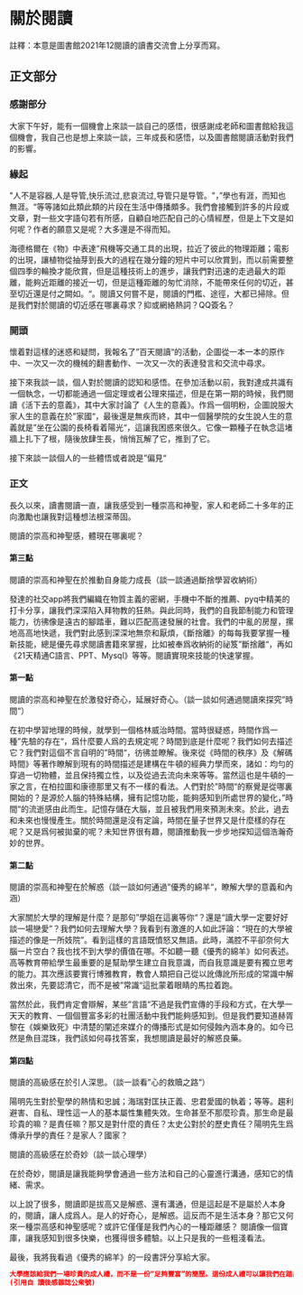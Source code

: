 # 關於閱讀
註釋：本意是圖書館2021年12閱讀的讀書交流會上分享而寫。

## 正文部分

### 感謝部分
大家下午好，能有一個機會上來談一談自己的感悟，很感謝成老師和圖書館給我這個機會，我自己也是想上來談一談，三年成長和感悟，以及圖書館閱讀活動對我們的影響。


### 緣起
"人不是容器,人是导管,快乐流过,悲哀流过,导管只是导管。"，”學也有涯，而知也無涯。“等等諸如此類此類的片段在生活中傳播頗多。我們會接觸到許多的片段或文章，對一些文字語句若有所感，自顧自地匹配自己的心情經歷，但是上下文是如何呢？作者的願意又是呢？大多還是不得而知。

海德格爾在《物》中表達”飛機等交通工具的出現，拉近了彼此的物理距離；電影的出現，讓植物從抽芽到長大的過程在幾分鐘的短片中可以欣賞到，而以前需要整個四季的輪換才能欣賞，但是這種技術上的進步，讓我們對迅速的走過最大的距離，能夠近距離的接近一切，但是這種距離的匆忙消除，不能帶來任何的切近，甚至切近還是付之闕如。“。閱讀又何嘗不是，閱讀的門檻、途徑，大都已掃除。但是我們對於閱讀的切近感在哪裏尋求？抑或網絡熱詞？QQ簽名？

### 開頭

懷着對這樣的迷惑和疑問，我報名了”百天閱讀“的活動，企圖從一本一本的原作中、一次又一次的機械的翻書動作、一次又一次的表達發言和交流中尋求。

接下來我談一談，個人對於閱讀的認知和感悟。在參加活動以前，我對達成共識有一個執念，一切都能通過一個定理或者公理來描述，但是在第一期的時候，我們閱讀《活下去的意義》，其中大家討論了《人生的意義》。作爲一個明粉，企圖說服大家人生的意義在於”家國“，最後還是無疾而終，其中一個醫學院的女生說人生的意義就是”坐在公園的長椅看着陽光“，這讓我困惑來很久。它像一顆種子在執念這堵牆上扎下了根，隨後放肆生長，悄悄瓦解了它，推到了它。

接下來談一談個人的一些體悟或者說是”偏見“

### 正文

長久以來，讀書閱讀一直，讓我感受到一種崇高和神聖，家人和老師二十多年的正向激勵也讓我對這種想法根深蒂固。

閱讀的崇高和神聖感，體現在哪裏呢？

#### 第三點

閱讀的崇高和神聖在於推動自身能力成長（談一談通過斷捨學習收納術）

發達的社交app將我們編織在物質主義的密網，手機中不斷的推薦、pyq中精美的打卡分享，讓我們深深陷入拜物教的狂熱。與此同時，我們的自我節制能力和管理能力，彷彿像是遠古的腳踏車，難以匹配高速發展的社會。我們的中亂的房屋，摞地高高地快遞，我們對此感到深深地無奈和厭煩，《斷捨離》的每每我要掌握一種新技能，總是優先尋求閱讀書籍來掌握，比如被奉爲收納術的祕笈”斷捨離“，再如《21天精通C語言、PPT、Mysql》等等。閱讀實現來技能的快速掌握。
#### 第一點

閱讀的崇高和神聖在於激發好奇心，延展好奇心。（談一談如何通過閱讀來探究”時間“）

在初中學習地理的時候，就學到一個格林威治時間。當時很疑惑，時間作爲一種”先驗的存在“，爲什麼要人爲的去規定呢？時間到底是什麼呢？我們如何去描述它？我們對這個不言自明的”時間“，彷彿並瞭解。後來從《時間的秩序》及《解碼時間》等著作瞭解到現有的時間描述是建構在牛頓的經典力學而來，諸如：均勻的穿過一切物體，並且保持獨立性，以及從過去流向未來等等。當然這也是牛頓的一家之言，在柏拉圖和康德那里又有不一樣的看法。人們對於”時間“的察覺是從哪裏開始的？是源於人腦的特殊結構，擁有記憶功能，能夠感知到所處世界的變化，”時間“的流逝感由此而生。記憶存儲在大腦，並且被我們用來預測未來。於此，過去和未來也慢慢產生。關於時間還是沒有定論，時間在量子世界又是什麼樣的存在呢？又是爲何被拋棄的呢？未知世界很有趣，閱讀推動我一步步地探知這個浩瀚奇妙的世界。

#### 第二點

閱讀的崇高和神聖在於解惑（談一談如何通過”優秀的綿羊“，瞭解大學的意義和內涵）

大家關於大學的理解是什麼？是那句”學姐在這裏等你“？還是“讀大學一定要好好談一場戀愛”？我們如何去理解大學？我看到有激進的人如此評論：“現在的大學被描述的像是一所妓院”。看到這樣的言語既憤怒又無語。此時，滿腔不平卻奈何大腦一片空白？我也找不到大學的價值在哪。不如聽一聽《優秀的綿羊》如何表述。高等教育帶給學生最重要的是幫助學生建立自我意識，而自我意識是要有獨立思考的能力。其次應該要實行博雅教育，教會人類把自己從以訛傳訛所形成的常識中解救出來，先要認清它，而不是被”常識“這批蒙着眼睛的馬拉着跑。

當然於此，我們肯定會辯解，某些”言語“不過是我們宣傳的手段和方式，在大學一天天的教育、一個個豐富多彩的社團活動中我們能夠感知到。但是我們要知道赫胥黎在《娛樂致死》中清楚的闡述來媒介的傳播形式是如何侵蝕內涵本身的。如今已然是魚目混珠，我們該如何尋找答案，我想閱讀是最好的解惑良藥。



####  第四點

閱讀的高級感在於引人深思。（談一談看”心的救贖之路“）


陽明先生對於聖學的熱情和忠誠；海瑞對匡扶正義、忠君愛國的執着；等等。趨利避害、自私、理性這一人的基本屬性集體失效。生命甚至不那麼珍貴。那生命是最珍貴的嘛？是責任嘛？那又是對什麼的責任？太史公對於的歷史責任？陽明先生爲傳承升學的責任？是家人？國家？

閱讀的高級感在於奇妙（談一談心理學）

在於奇妙，閱讀是讓我能夠學會通過一些方法和自己的心靈進行溝通，感知它的情緒、需求。

以上說了很多，閱讀即是拔高又是解惑、還有溝通，但是這起是不是屬於人本身的，閱讀，讓人成爲人。是人的好奇心，是解惑。這反而不是生活本身？那它又何來一種崇高感和神聖感呢？或許它僅僅是我們內心的一種距離感？
閱讀像一個寶庫，讓我感知到很多快樂，也獲得很多體驗。以上只是我的一些粗淺看法。

最後，我將我看過《優秀的綿羊》的一段書評分享給大家。

```json
大學應該給我們一場珍貴的成人禮，而不是一份“足夠豐富”的簡歷。這份成人禮可以讓我們在踏出校門的那一刻，真正開啓關於生活的旅程。這條路或許鮮花盛開，或許滿眼荒蕪，或許荊棘滿地……一切我們無法預知，但是幸運的是，我們隨身攜帶的，除開簡歷中的各個技能和證書，還有我們對自己的認知，對思考的熱情，承擔風險的勇氣和超越時代的想象力。“教育”是當你忘記所學的一切之後所存活下來的那一部分。
(引用自 讀後感雜誌公衆號)
```




